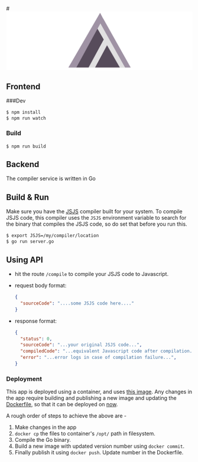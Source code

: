 #![img](logo.png)

## Frontend

###Dev
```
$ npm install
$ npm run watch
```

### Build
```
$ npm run build
```

## Backend
The compiler service is written in Go

## Build & Run ##

Make sure you have the [JSJS](http://github.com/prakhar1989/JSJS) compiler built for your system. To compile JSJS code, this compiler uses the `JSJS` environment variable to search for the binary that compiles the JSJS code, so do set that before you run this.

```shell
$ export JSJS=/my/compiler/location
$ go run server.go
```

## Using API ##

- hit the route `/compile` to compile your JSJS code to Javascript.

- request body format:
  ```json
  {
    "sourceCode": "....some JSJS code here...."
  }
  ```

- response format:
  ```json
  {
    "status": 0,
    "sourceCode": "...your original JSJS code...",
    "compiledCode": "...equivalent Javascript code after compilation...",
    "error": "...error logs in case of compilation failure...",
  }
  ```

### Deployment

This app is deployed using a container, and uses [this image](https://hub.docker.com/r/prakhar1989/jsjs/).  Any changes in the app require building and publishing a new image and updating the [Dockerfile](Dockerfile), so that it can be deployed on [now](https://zeit.co/now).

A rough order of steps to achieve the above are -

1. Make changes in the app
2. `docker cp` the files to container's `/opt/` path in filesystem.
3. Compile the Go binary.
4. Build a new image with updated version number using `docker commit`.
5. Finally publish it using `docker push`. Update number in the Dockerfile.

